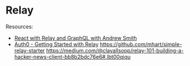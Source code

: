 # Relay

Resources:
- [React with Relay and GraphQL with Andrew Smith](https://www.youtube.com/watch?v=Cfna8gwt9h8)
- [Auth0 - Getting Started with Relay](https://auth0.com/blog/2015/10/06/getting-started-with-relay/)
https://github.com/mhart/simple-relay-starter
https://medium.com/@clayallsopp/relay-101-building-a-hacker-news-client-bb8b2bdc76e6#.lbt00qiqu
